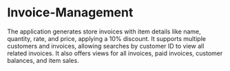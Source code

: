 # Invoice-Management
The application generates store invoices with item details like name, quantity, rate, and price, applying a 10% discount. It supports multiple customers and invoices, allowing searches by customer ID to view all related invoices. It also offers views for all invoices, paid invoices, customer balances, and item sales.
